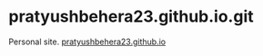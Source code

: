 # pratyushbehera23.github.io.git

Personal site.
[pratyushbehera23.github.io](https://pratyushbehera23.github.io/)
